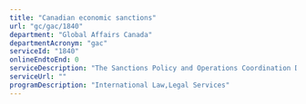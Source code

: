 ```yaml
---
title: "Canadian economic sanctions"
url: "gc/gac/1840"
department: "Global Affairs Canada"
departmentAcronym: "gac"
serviceId: "1840"
onlineEndtoEnd: 0
serviceDescription: "The Sanctions Policy and Operations Coordination Division provides a central point of contact to provide information and clarity relating to Canada's sanctions regime. The division also manages the permit and certificates application process through which persons in Canada and Canadians outside Canada can seek authorization for activities that would otherwise be prohibited by Canada's sanctions."
serviceUrl: ""
programDescription: "International Law,Legal Services"
---
```

